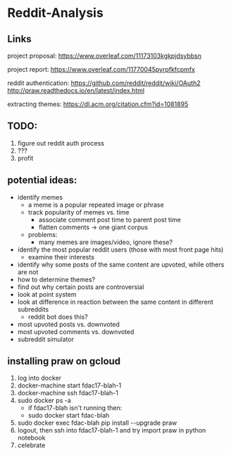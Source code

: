 # Reddit-Analysis

## Links
project proposal:
https://www.overleaf.com/11173103kgkpjdsybbsn

project report:
https://www.overleaf.com/11770045pyrpfkfcpmfx

reddit authentication: 
https://github.com/reddit/reddit/wiki/OAuth2
http://praw.readthedocs.io/en/latest/index.html

extracting themes:
https://dl.acm.org/citation.cfm?id=1081895

## TODO:
1. figure out reddit auth process
2. ???
3. profit

## potential ideas:
  * identify memes
    * a meme is a popular repeated image or phrase
    * track popularity of memes vs. time
      * associate comment post time to parent post time
      * flatten comments -> one giant corpus
    * problems:
      * many memes are images/video, ignore these?
  * identify the most popular reddit users (those with most front page hits)
    * examine their interests
  * identify why some posts of the same content are upvoted, while others are not
  * how to determine themes?
  * find out why certain posts are controversial
  * look at point system
  * look at difference in reaction between the same content in different subreddits 
    * reddit bot does this?
  * most upvoted posts vs. downvoted 
  * most upvoted comments vs. downvoted
  * subreddit simulator
  
## installing praw on gcloud

1. log into docker 
2. docker-machine start fdac17-blah-1
3. docker-machine ssh fdac17-blah-1
4. sudo docker ps -a
   * if fdac17-blah isn't running then:
   * sudo docker start fdac-blah
5. sudo docker exec fdac-blah pip install --upgrade praw
6. logout, then ssh into fdac17-blah-1 and try import praw in python notebook
7. celebrate
     
